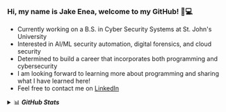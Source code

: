 ### Hi, my name is Jake Enea, welcome to my GitHub! :wave::computer:
 - Currently working on a B.S. in Cyber Security Systems at St. John's University
 - Interested in AI/ML security automation, digital forensics, and cloud security
 - Determined to build a career that incorporates both programming and cybersecurity
 - I am looking forward to learning more about programming and sharing what I have learned here!
 - Feel free to contact me on [LinkedIn](https://www.linkedin.com/in/jakeenea/)

<details>
<summary>📊 <b><i>GitHub Stats</i></b></summary>
<img src="https://github-readme-stats.vercel.app/api?username=jakeenea51&show_icons=true&theme=gruvbox" alt="Faizan's GitHub Stats" />
</details>

<!--
**jakeenea51/jakeenea51** is a ✨ _special_ ✨ repository because its `README.md` (this file) appears on your GitHub profile.

Here are some ideas to get you started:

- 🔭 I’m currently working on ...
- 🌱 I’m currently learning ...
- 👯 I’m looking to collaborate on ...
- 🤔 I’m looking for help with ...
- 💬 Ask me about ...
- 📫 How to reach me: ...
- 😄 Pronouns: ...
- ⚡ Fun fact: ...
-->
